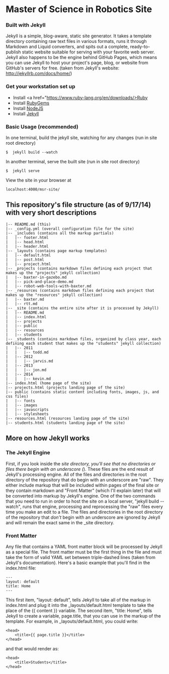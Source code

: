 # Master of Science in Robotics Site

### Built with Jekyll
Jekyll is a simple, blog-aware, static site generator. It takes a template directory containing raw text files in various formats, runs it through Markdown and Liquid converters, and spits out a complete, ready-to-publish static website suitable for serving with your favorite web server. Jekyll also happens to be the engine behind GitHub Pages, which means you can use Jekyll to host your project's page, blog, or website from GitHub's servers for free. (taken from Jekyll's website: http://jekyllrb.com/docs/home/)

### Get your workstation set up
* Install <a href="https://www.ruby-lang.org/en/downloads/>Ruby</a>
* Install <a href="rubygems.org/pages/download">RubyGems</a>
* Install <a href="nodejs.org">NodeJS</a>
* Install <a href="jekyllrb.com/docs/installation">Jekyll</a>

### Basic Usage (recommended)
In one terminal, build the jekyll site, watching for any changes (run in site root directory)
```
$  jekyll build --watch
```
In another terminal, serve the built site (run in site root directory)
```
$  jekyll serve
```
View the site in your browser at
```
localhost:4000/msr-site/
```

## This repository's file structure (as of 9/17/14) with very short descriptions
```
|-- README.md (this)
|-- _config.yml (overall configuration file for the site)
|-- _includes (contains all the markup partials)
|   |-- footer.html
|   |-- head.html
|   |-- header.html
|-- _layouts (contains page markup templates)
|   |-- default.html
|   |-- post.html
|   |-- project.html
|-- _projects (contains markdown files defining each project that makes up the "projects" jekyll collection)
|   |-- baxter-in-gazebo.md
|   |-- pick-and-place-demo.md
|   |-- robot-web-tools-with-baxter.md
|-- _resources (contains markdown files defining each project that makes up the "resources" jekyll collection)
|   |-- baxter.md
|   |-- rtt.md
|-- _site (contains the entire site after it is processed by Jekyll)
|   |-- README.md
|   |-- index.html
|   |-- projects
|   |-- public
|   |-- resources
|   |-- students
|-- _students (contains markdown files, organized by class year, each defining each student that makes up the "students" jekyll collection)
|   |-- 2011
|   |   |-- todd.md
|   |-- 2012
|   |   |-- jarvis.md
|   |-- 2013
|   |   |-- jon.md
|   |-- 2014
|   |   |-- kevin.md
|-- index.html (home page of the site)
|-- projects.html (projects landing page of the site)
|-- public (contains static content including fonts, images, js, and css files)
|   |-- fonts
|   |-- images
|   |-- javascripts
|   |-- stylesheets
|-- resources.html (resources landing page of the site)
|-- students.html (students landing page of the site)
```

## More on how Jekyll works

### The Jekyll Engine
First, if you look inside the _site directory, you'll see that no directories or files there begin with an underscore (_). These files are the end result of Jekyll's processing engine. All of the files and directories in the root directory of the repository that do begin with an underscore are "raw". They either include markup that will be included within pages of the final site or they contain markdown and "Front Matter" (which I'll explain later) that will be converted into markup by Jekyll's engine. One of the two commands that you need to run in order to host the site on a local server, "jekyll build --watch", runs that engine, processing and reprocessing the "raw" files every time you make an edit to a file. The files and directories in the root directory of the repository that _don't_ begin with an underscore are ignored by Jekyll and will remain the exact same in the _site directory.

### Front Matter
Any file that contains a YAML front matter block will be processed by Jekyll as a special file. The front matter must be the first thing in the file and must take the form of valid YAML set between triple-dashed lines (taken from Jekyll's documentation). Here's a basic example that you'll find in the index.html file:
```
---
layout: default
title: Home
---
```
This first item, "layout: default", tells Jekyll to take all of the markup in index.html and plug it into the _layouts/default.html template to take the place of the {{ content }} variable.
The second item, "title: Home", tells Jekyll to create a variable, page.title, that you can use in the markup of the template. For example, in _layouts/default.html, you could write:
```
<head>
	<title>{{ page.title }}</title>
</head>
```
and that would render as:
```
<head>
	<title>Students</title>
</head>
```





